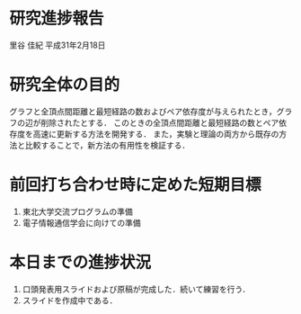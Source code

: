 研究進捗報告
================
里谷 佳紀
平成31年2月18日

# 研究全体の目的

グラフと全頂点間距離と最短経路の数およびペア依存度が与えられたとき，グラフの辺が削除されたとする．
このときの全頂点間距離と最短経路の数とペア依存度を高速に更新する方法を開発する．
また，実験と理論の両方から既存の方法と比較することで，新方法の有用性を検証する．

# 前回打ち合わせ時に定めた短期目標

1.  東北大学交流プログラムの準備
2.  電子情報通信学会に向けての準備

# 本日までの進捗状況

1.  口頭発表用スライドおよび原稿が完成した．続いて練習を行う．
2.  スライドを作成中である．
